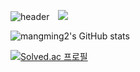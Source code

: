 ![header](https://capsule-render.vercel.app/api?type=wave&color=auto&height=300&section=header&text=capsule%20render&fontSize=90)
<a href="https://www.instagram.com/ps_noback/">
    <img 
        src="http://img.shields.io/badge/-222222?style=flat&logo=Instagram&link=https://www.instagram.com/ps_noback/"
        style="height : auto; margin-left : 10px; margin-right : 10px;"/>
</a>

![mangming2's GitHub stats](https://github-readme-stats.vercel.app/api?username=mangming2&show_icons=true&theme=default)


[![Solved.ac 프로필](http://mazassumnida.wtf/api/v2/generate_badge?boj=jiho402)](https://solved.ac/jiho402)

